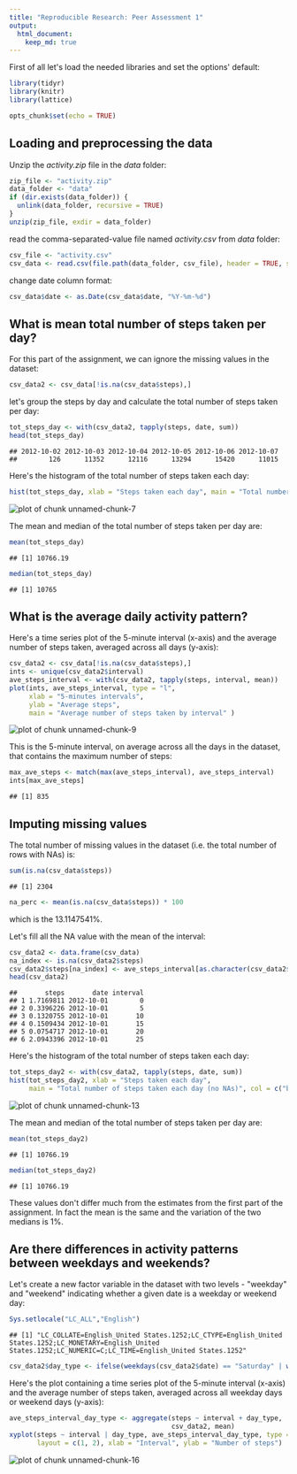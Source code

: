 ```yaml
---
title: "Reproducible Research: Peer Assessment 1"
output: 
  html_document:
    keep_md: true
---
```


First of all let's load the needed libraries and set the options' default:


```r
library(tidyr)
library(knitr)
library(lattice)

opts_chunk$set(echo = TRUE)
```

## Loading and preprocessing the data

Unzip the _activity.zip_ file in the _data_ folder:


```r
zip_file <- "activity.zip"
data_folder <- "data"
if (dir.exists(data_folder)) {
  unlink(data_folder, recursive = TRUE)
}
unzip(zip_file, exdir = data_folder)
```

read the comma-separated-value file named _activity.csv_ from _data_ folder:


```r
csv_file <- "activity.csv"
csv_data <- read.csv(file.path(data_folder, csv_file), header = TRUE, sep = ",")
```

change date column format:


```r
csv_data$date <- as.Date(csv_data$date, "%Y-%m-%d")
```

## What is mean total number of steps taken per day?

For this part of the assignment, we can ignore the missing values in the dataset:


```r
csv_data2 <- csv_data[!is.na(csv_data$steps),]
```

let's group the steps by day and calculate the total number of steps taken per day:


```r
tot_steps_day <- with(csv_data2, tapply(steps, date, sum))
head(tot_steps_day)
```

```
## 2012-10-02 2012-10-03 2012-10-04 2012-10-05 2012-10-06 2012-10-07 
##        126      11352      12116      13294      15420      11015
```

Here's the histogram of the total number of steps taken each day:


```r
hist(tot_steps_day, xlab = "Steps taken each day", main = "Total number of steps taken each day")
```

![plot of chunk unnamed-chunk-7](figure/unnamed-chunk-7-1.png)

The mean and median of the total number of steps taken per day are:


```r
mean(tot_steps_day)
```

```
## [1] 10766.19
```

```r
median(tot_steps_day)
```

```
## [1] 10765
```

## What is the average daily activity pattern?

Here's a time series plot of the 5-minute interval (x-axis) and the average number of steps taken, averaged across all days (y-axis):


```r
csv_data2 <- csv_data[!is.na(csv_data$steps),]
ints <- unique(csv_data2$interval)
ave_steps_interval <- with(csv_data2, tapply(steps, interval, mean))
plot(ints, ave_steps_interval, type = "l", 
     xlab = "5-minutes intervals", 
     ylab = "Average steps", 
     main = "Average number of steps taken by interval" )
```

![plot of chunk unnamed-chunk-9](figure/unnamed-chunk-9-1.png)

This is the 5-minute interval, on average across all the days in the dataset, that contains the maximum number of steps:


```r
max_ave_steps <- match(max(ave_steps_interval), ave_steps_interval)
ints[max_ave_steps]
```

```
## [1] 835
```

## Imputing missing values

The total number of missing values in the dataset (i.e. the total number of rows with NAs) is:


```r
sum(is.na(csv_data$steps))
```

```
## [1] 2304
```

```r
na_perc <- mean(is.na(csv_data$steps)) * 100
```

which is the 13.1147541%.

Let's fill all the NA value with the mean of the interval:


```r
csv_data2 <- data.frame(csv_data)
na_index <- is.na(csv_data2$steps)
csv_data2$steps[na_index] <- ave_steps_interval[as.character(csv_data2$interval[na_index])]
head(csv_data2)
```

```
##       steps       date interval
## 1 1.7169811 2012-10-01        0
## 2 0.3396226 2012-10-01        5
## 3 0.1320755 2012-10-01       10
## 4 0.1509434 2012-10-01       15
## 5 0.0754717 2012-10-01       20
## 6 2.0943396 2012-10-01       25
```

Here's the histogram of the total number of steps taken each day:


```r
tot_steps_day2 <- with(csv_data2, tapply(steps, date, sum))
hist(tot_steps_day2, xlab = "Steps taken each day", 
     main = "Total number of steps taken each day (no NAs)", col = c("blue"))
```

![plot of chunk unnamed-chunk-13](figure/unnamed-chunk-13-1.png)

The mean and median of the total number of steps taken per day are:


```r
mean(tot_steps_day2)
```

```
## [1] 10766.19
```

```r
median(tot_steps_day2)
```

```
## [1] 10766.19
```

These values don't differ much from the estimates from the first part of the assignment. In fact the mean is the same and the variation of the two medians is 1%.

## Are there differences in activity patterns between weekdays and weekends?

Let's create a new factor variable in the dataset with two levels - "weekday" and "weekend" indicating whether a given date is a weekday or weekend day:


```r
Sys.setlocale("LC_ALL","English")
```

```
## [1] "LC_COLLATE=English_United States.1252;LC_CTYPE=English_United States.1252;LC_MONETARY=English_United States.1252;LC_NUMERIC=C;LC_TIME=English_United States.1252"
```

```r
csv_data2$day_type <- ifelse(weekdays(csv_data2$date) == "Saturday" | weekdays(csv_data2$date) == "Sunday", "weekend", "weekday")
```

Here's the plot containing a time series plot of the 5-minute interval (x-axis) and the average number of steps taken, averaged across all weekday days or weekend days (y-axis):


```r
ave_steps_interval_day_type <- aggregate(steps ~ interval + day_type, 
                                         csv_data2, mean)
xyplot(steps ~ interval | day_type, ave_steps_interval_day_type, type = "l",
       layout = c(1, 2), xlab = "Interval", ylab = "Number of steps")
```

![plot of chunk unnamed-chunk-16](figure/unnamed-chunk-16-1.png)

